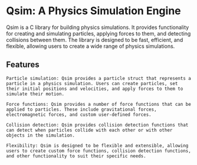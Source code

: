 # Qsim: A Physics Simulation Engine

Qsim is a C library for building physics simulations. It provides functionality for creating and simulating particles, applying forces to them, and detecting collisions between them. The library is designed to be fast, efficient, and flexible, allowing users to create a wide range of physics simulations.

## Features

    Particle simulation: Qsim provides a particle struct that represents a particle in a physics simulation. Users can create particles, set their initial positions and velocities, and apply forces to them to simulate their motion.

    Force functions: Qsim provides a number of force functions that can be applied to particles. These include gravitational forces, electromagnetic forces, and custom user-defined forces.

    Collision detection: Qsim provides collision detection functions that can detect when particles collide with each other or with other objects in the simulation.

    Flexibility: Qsim is designed to be flexible and extensible, allowing users to create custom force functions, collision detection functions, and other functionality to suit their specific needs.